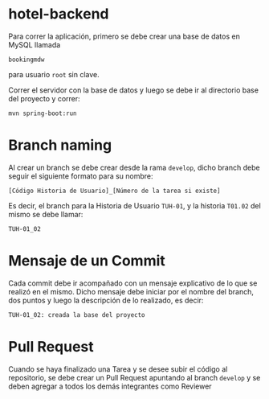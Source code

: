 # hotel-backend

Para correr la aplicación, primero se debe crear una base de datos en MySQL llamada

`bookingmdw`

para usuario `root` sin clave.

Correr el servidor con la base de datos y luego se debe ir al directorio base del proyecto y correr:

`mvn spring-boot:run`

# Branch naming
Al crear un branch se debe crear desde la rama `develop`, dicho branch debe seguir el siguiente formato para su nombre:

`[Código Historia de Usuario]_[Número de la tarea si existe]`

Es decir, el branch para la Historia de Usuario `TUH-01`, y la historia `T01.02` del mismo se debe llamar:

`TUH-01_02`

# Mensaje de un Commit

Cada commit debe ir acompañado con un mensaje explicativo de lo que se realizó en el mismo.
Dicho mensaje debe iniciar por el nombre del branch, dos puntos y luego la descripción de lo realizado, es decir:

`TUH-01_02: creada la base del proyecto`

# Pull Request

Cuando se haya finalizado una Tarea y se desee subir el código al repositorio, se debe crear un Pull Request apuntando
al branch `develop` y se deben agregar a todos los demás integrantes como Reviewer